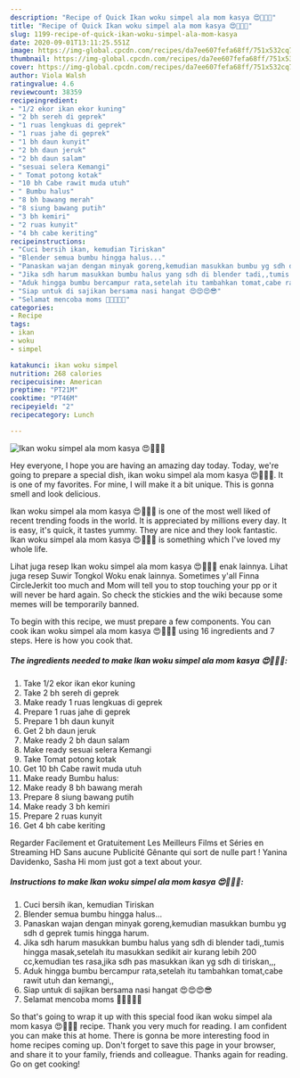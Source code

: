 ```yaml
---
description: "Recipe of Quick Ikan woku simpel ala mom kasya 😍👨‍👩‍👧"
title: "Recipe of Quick Ikan woku simpel ala mom kasya 😍👨‍👩‍👧"
slug: 1199-recipe-of-quick-ikan-woku-simpel-ala-mom-kasya
date: 2020-09-01T13:11:25.551Z
image: https://img-global.cpcdn.com/recipes/da7ee607fefa68ff/751x532cq70/ikan-woku-simpel-ala-mom-kasya-😍👨👩👧-foto-resep-utama.jpg
thumbnail: https://img-global.cpcdn.com/recipes/da7ee607fefa68ff/751x532cq70/ikan-woku-simpel-ala-mom-kasya-😍👨👩👧-foto-resep-utama.jpg
cover: https://img-global.cpcdn.com/recipes/da7ee607fefa68ff/751x532cq70/ikan-woku-simpel-ala-mom-kasya-😍👨👩👧-foto-resep-utama.jpg
author: Viola Walsh
ratingvalue: 4.6
reviewcount: 38359
recipeingredient:
- "1/2 ekor ikan ekor kuning"
- "2 bh sereh di geprek"
- "1 ruas lengkuas di geprek"
- "1 ruas jahe di geprek"
- "1 bh daun kunyit"
- "2 bh daun jeruk"
- "2 bh daun salam"
- "sesuai selera Kemangi"
- " Tomat potong kotak"
- "10 bh Cabe rawit muda utuh"
- " Bumbu halus"
- "8 bh bawang merah"
- "8 siung bawang putih"
- "3 bh kemiri"
- "2 ruas kunyit"
- "4 bh cabe keriting"
recipeinstructions:
- "Cuci bersih ikan, kemudian Tiriskan"
- "Blender semua bumbu hingga halus..."
- "Panaskan wajan dengan minyak goreng,kemudian masukkan bumbu yg sdh d geprek tumis hingga harum."
- "Jika sdh harum masukkan bumbu halus yang sdh di blender tadi,,tumis hingga masak,setelah itu masukkan sedikit air kurang lebih 200 cc,kemudian tes rasa,jika sdh pas masukkan ikan yg sdh di tiriskan,,,"
- "Aduk hingga bumbu bercampur rata,setelah itu tambahkan tomat,cabe rawit utuh dan kemangi,,"
- "Siap untuk di sajikan bersama nasi hangat 😍😍😍😎"
- "Selamat mencoba moms 🙏🙏😘😘💕"
categories:
- Recipe
tags:
- ikan
- woku
- simpel

katakunci: ikan woku simpel 
nutrition: 268 calories
recipecuisine: American
preptime: "PT21M"
cooktime: "PT46M"
recipeyield: "2"
recipecategory: Lunch

---
```



![Ikan woku simpel ala mom kasya 😍👨‍👩‍👧](https://img-global.cpcdn.com/recipes/da7ee607fefa68ff/751x532cq70/ikan-woku-simpel-ala-mom-kasya-😍👨👩👧-foto-resep-utama.jpg)

Hey everyone, I hope you are having an amazing day today. Today, we're going to prepare a special dish, ikan woku simpel ala mom kasya 😍👨‍👩‍👧. It is one of my favorites. For mine, I will make it a bit unique. This is gonna smell and look delicious.

Ikan woku simpel ala mom kasya 😍👨‍👩‍👧 is one of the most well liked of recent trending foods in the world. It is appreciated by millions every day. It is easy, it's quick, it tastes yummy. They are nice and they look fantastic. Ikan woku simpel ala mom kasya 😍👨‍👩‍👧 is something which I've loved my whole life.

Lihat juga resep Ikan woku simpel ala mom kasya 😍👨‍👩‍👧 enak lainnya. Lihat juga resep Suwir Tongkol Woku enak lainnya. Sometimes y&#39;all Finna CircleJerkit too much and Mom will tell you to stop touching your pp or it will never be hard again. So check the stickies and the wiki because some memes will be temporarily banned.


To begin with this recipe, we must prepare a few components. You can cook ikan woku simpel ala mom kasya 😍👨‍👩‍👧 using 16 ingredients and 7 steps. Here is how you cook that.

<!--inarticleads1-->

##### The ingredients needed to make Ikan woku simpel ala mom kasya 😍👨‍👩‍👧:

1. Take 1/2 ekor ikan ekor kuning
1. Take 2 bh sereh di geprek
1. Make ready 1 ruas lengkuas di geprek
1. Prepare 1 ruas jahe di geprek
1. Prepare 1 bh daun kunyit
1. Get 2 bh daun jeruk
1. Make ready 2 bh daun salam
1. Make ready sesuai selera Kemangi
1. Take  Tomat potong kotak
1. Get 10 bh Cabe rawit muda utuh
1. Make ready  Bumbu halus:
1. Make ready 8 bh bawang merah
1. Prepare 8 siung bawang putih
1. Make ready 3 bh kemiri
1. Prepare 2 ruas kunyit
1. Get 4 bh cabe keriting


Regarder Facilement et Gratuitement Les Meilleurs Films et Séries en Streaming HD Sans aucune Publicité Gênante qui sort de nulle part ! Yanina Davidenko, Sasha Hi mom just got a text about your. 

<!--inarticleads2-->

##### Instructions to make Ikan woku simpel ala mom kasya 😍👨‍👩‍👧:

1. Cuci bersih ikan, kemudian Tiriskan
1. Blender semua bumbu hingga halus...
1. Panaskan wajan dengan minyak goreng,kemudian masukkan bumbu yg sdh d geprek tumis hingga harum.
1. Jika sdh harum masukkan bumbu halus yang sdh di blender tadi,,tumis hingga masak,setelah itu masukkan sedikit air kurang lebih 200 cc,kemudian tes rasa,jika sdh pas masukkan ikan yg sdh di tiriskan,,,
1. Aduk hingga bumbu bercampur rata,setelah itu tambahkan tomat,cabe rawit utuh dan kemangi,,
1. Siap untuk di sajikan bersama nasi hangat 😍😍😍😎
1. Selamat mencoba moms 🙏🙏😘😘💕




So that's going to wrap it up with this special food ikan woku simpel ala mom kasya 😍👨‍👩‍👧 recipe. Thank you very much for reading. I am confident you can make this at home. There is gonna be more interesting food in home recipes coming up. Don't forget to save this page in your browser, and share it to your family, friends and colleague. Thanks again for reading. Go on get cooking!
